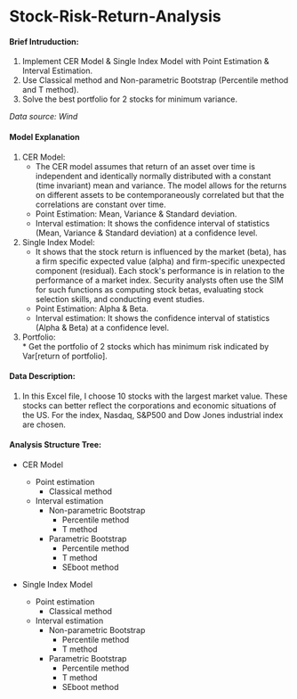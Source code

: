 # Stock-Risk-Return-Analysis

#### Brief Intruduction:
1. Implement CER Model & Single Index Model with Point Estimation &amp; Interval Estimation.  
2. Use Classical method and Non-parametric Bootstrap (Percentile method and T method).  
3. Solve the best portfolio for 2 stocks for minimum variance. 

*Data source: Wind*

#### Model Explanation

1. CER Model:   
	* The CER model assumes that return of an asset over time is independent and identically normally distributed with a constant (time invariant) mean and variance. The model allows for the returns on different assets to be contemporaneously correlated but that the correlations are constant over time.
	* Point Estimation: Mean, Variance & Standard deviation.
	* Interval estimation: It shows the confidence interval of statistics (Mean, Variance & Standard deviation) at a confidence level.
2. Single Index Model: 
	* It shows that the stock return is influenced by the market (beta), has a firm specific expected value (alpha) and firm-specific unexpected component (residual). Each stock's performance is in relation to the performance of a market index. Security analysts often use the SIM for such functions as computing stock betas, evaluating stock selection skills, and conducting event studies.
	* Point Estimation: Alpha & Beta.
	* Interval estimation: It shows the confidence interval of statistics (Alpha & Beta) at a confidence level.
3. Portfolio:  
        * Get the portfolio of 2 stocks which has minimum risk indicated by Var\[return of portfolio].

#### Data Description:

1. In this Excel file, I choose 10 stocks with the largest market value. These stocks can better reflect the corporations and economic situations of the US. For the index, Nasdaq, S&P500 and Dow Jones industrial index are chosen.

#### Analysis Structure Tree:

* CER Model
	* Point estimation
		* Classical method
	* Interval estimation
		*  Non-parametric Bootstrap
			* Percentile method
			* T method
		* Parametric Bootstrap
			* Percentile method
			* T method 
			* SEboot method

* Single Index Model
	* Point estimation
		* Classical method
	* Interval estimation
		*  Non-parametric Bootstrap
			* Percentile method
			* T method
		* Parametric Bootstrap
			* Percentile method
			* T method 
			* SEboot method


